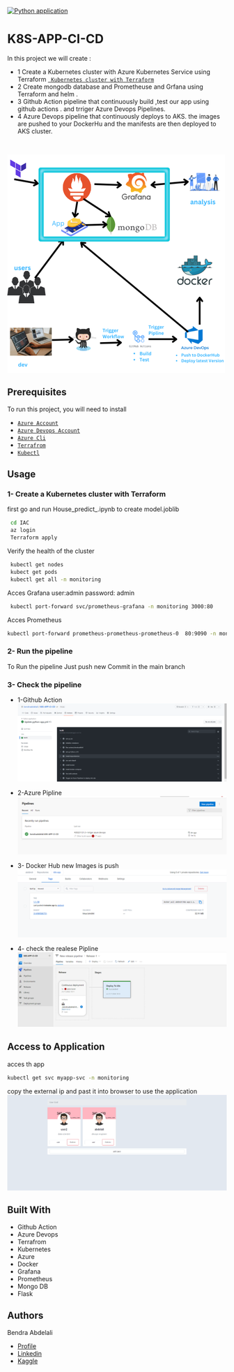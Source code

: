 [![Python application](https://github.com/bendraabdelali/Sentiment-Analysis/actions/workflows/python-app.yml/badge.svg?branch=main&event=push)](https://github.com/bendraabdelali/Sentiment-Analysis/actions/workflows/python-app.yml)

# K8S-APP-CI-CD 

In this project we will create :
- 1 Create a Kubernetes cluster with Azure Kubernetes Service using Terraform
[` Kubernetes cluster with Terraform`](https://github.com/bendraabdelali/K8s-CI-Cd-Azure-Devops-Terraform-#1--create-a-kubernetes-cluster-with-terraform)
- 2  Create mongodb database and Prometheuse and Grfana using Terraform and helm .  
- 3 Github Action pipeline that continuously build ,test  our app using  github actions . and trriger  Azure Devops  Pipelines.
- 4 Azure Devops pipeline that continuously  deploys to  AKS.  the images are pushed to your DockerHu  and the manifests are then deployed to  AKS cluster.
<br>

![imageapp](./images/image.png.png)
##  Prerequisites

To run this project, you will need to install 

- [`Azure Account`](https://azure.microsoft.com/en-us/free/?WT.mc_id=A261C142F) 
- [`Azure Devops Account`](https://azure.microsoft.com/en-us/products/devops/)
- [`Azure Cli`](https://learn.microsoft.com/en-us/cli/azure/install-azure-cli)
- [`Terrafrom`](https://developer.hashicorp.com/terraform/tutorials/aws-get-started/install-cli)
- [`Kubectl`](https://kubernetes.io/docs/tasks/tools/)



## Usage
### 1- Create a Kubernetes cluster with Terraform 
first go and run House_predict_.ipynb to create model.joblib 
 ```bash
  cd IAC
  az login
  Terraform apply 
```
Verify the health of the cluster
 ```bash
  kubectl get nodes
  kubect get pods 
  kubectl get all -n monitoring
```
Acces Grafana user:admin password: admin
 ```bash
  kubectl port-forward svc/prometheus-grafana -n monitoring 3000:80
```

Acces Prometheus
 ```bash
 kubectl port-forward prometheus-prometheus-prometheus-0  80:9090 -n monitoring
```


### 2- Run  the pipeline
To Run the pipeline Just push new Commit in the main branch 
### 3- Check the pipeline 
- 1-Github Action
 ![githubAction](./images/Chechk_Github_Action.png)

- 2-Azure Pipline 
 ![AzurePipline](./images/check_Azure_Pipline.png)
- 3- Docker Hub new Images is push 
 ![AzurePipline](./images/check_Docker-Hub.png)
- 4- check the realese Pipline
 ![AzurePipline](./images/check_realese.png)

## Access to Application 
#### 
acces th app 
 ```bash
 kubectl get svc myapp-svc -n monitoring 
```
copy the  external ip and past it into browser  to use the application
![app](./images/app.png)






## Built With
- Github Action
- Azure Devops
- Terrafrom
- Kubernetes
- Azure
- Docker
- Grafana
- Prometheus
- Mongo DB
- Flask


## Authors
Bendra Abdelali
- [Profile](https://github.com/bendraabdelali)
- [Linkedin](https://www.linkedin.com/in/abdelali-bendra-934755182/)
- [Kaggle](https://www.kaggle.com/bendraabdelali)